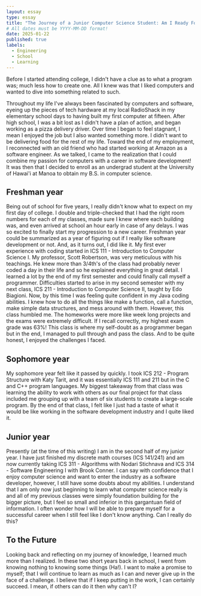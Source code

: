 ```yaml
---
layout: essay
type: essay
title: "The Journey of a Junior Computer Science Student: Am I Ready For Industry?"
# All dates must be YYYY-MM-DD format!
date: 2025-01-22
published: true
labels:
  - Engineering
  - School
  - Learning
---
```


Before I started attending college, I didn't have a clue as to what a program was; much less how to create one. All I knew was that I liked computers and wanted to dive into something related to such. 

  Throughout my life I've always been fascinated by computers and software, eyeing up the pieces of tech hardware at my local RadioShack in my elementary school days to having built my first computer at fifteen. 
After high school, I was a bit lost as I didn't have a plan of action, and began working as a pizza delivery driver. Over time I began to feel stagnant, I mean I enjoyed the job but I also wanted something more. I didn't want to be delivering food for the rest of my life. Toward the end of my employment, I reconnected with an old friend who had started
working at Amazon as a software engineer. As we talked, I came to the realization that I could combine my passion for computers with a career in software development!  It was then that I decided to enroll as an undergrad student at the University of Hawai'i at Manoa to obtain my B.S. in computer science.

## Freshman year
Being out of school for five years, I really didn't know what to expect on my first day of college. I double and triple-checked that I had the right room numbers for each of my classes, made sure I knew where each building was, and even arrived at school an hour early in case of any delays. I was so excited to finally start my progression to a new career.
Freshman year could be summarized as a year of figuring out if I really like software development or not. And, as it turns out, I did like it. My first ever experience with coding started in ICS 111 - Introduction to Computer Science I. My professor, Scott Robertson, was very meticulous with his teachings. He knew more than 3/4th's of the class had probably never
coded a day in their life and so he explained everything in great detail. I learned a lot by the end of my first semester and could finally call myself a programmer. Difficulties started to arise in my second semester with my next class, ICS 211 - Introduction to Computer Science II, taught by Edo Biagioni. Now, by this time I was feeling quite confident in my 
Java coding abilities. I knew how to do all the things like make a function, call a function, make simple data structures, and mess around with them. However, this class humbled me. The homeworks were more like week long projects and the exams were extremely difficult. If I recall correctly, my highest exam grade was 63%! This class is where my self-doubt as a programmer
began but in the end, I managed to pull through and pass the class. And to be quite honest, I enjoyed the challenges I faced. 


## Sophomore year
My sophomore year felt like it passed by quickly. I took ICS 212 - Program Structure with Katy Tarit, and it was essentially ICS 111 and 211 but in the C and C++ program languages. My biggest takeaway from that class was learning the ability to work with others as our final project for that class included me grouping up with a team of six students to create a 
large-scale program. By the end of that class, I felt like I just had a taste of what it would be like working in the software development industry and I quite liked it. 


## Junior year
Presently (at the time of this writing) I am in the second half of my junior year. I have just finished my discrete math courses (ICS 141/241) and am now currently taking ICS 311 - Algorithms with Nodari Stichnava and ICS 314 - Software Engineering I with Brook Conner. I can say with confidence that I enjoy computer science and want to enter the industry
as a software developer, however, I still have some doubts about my abilities. I understand that I am only now just beginning to learn what computer science really is and all of my previous classes were simply foundation building for the bigger picture, but I feel so small and inferior in this gargantuan field of information. I often wonder how I will be able to 
prepare myself for a successful career when I still feel like I don't know anything. Can I really do this?


## To the Future
Looking back and reflecting on my journey of knowledge, I learned much more than I realized. In these two short years back in school, I went from knowing nothing to knowing some things (Ha!). I want to make a promise to myself; that I will continue to learn as much as I can and never give up in the face of a challenge. I believe that if I keep putting in the work, I can
certainly succeed. I mean, if others can do it then why can't I?
